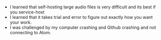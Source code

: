 - I learned that self-hosting large audio files is very difficult and its best if you service-host
- I learned that it takes trial and error to figure out exactly how you want your work.
- I was challenged by my computer crashing and Github crashing and not connecting to Atom.
